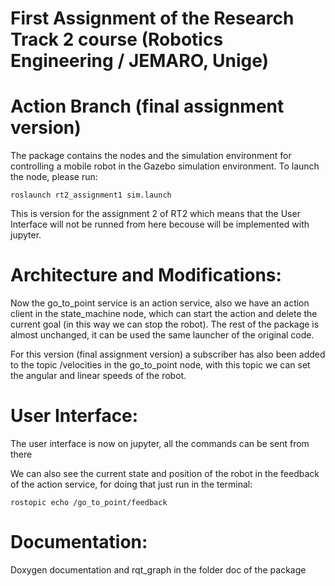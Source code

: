 # First Assignment of the Research Track 2 course (Robotics Engineering / JEMARO, Unige)
# Action Branch (final assignment version)

The package contains the nodes and the simulation environment for controlling a mobile robot in the Gazebo simulation environment.
To launch the node, please run:
```
roslaunch rt2_assignment1 sim.launch
```
This is version for the assignment 2 of RT2 which means that the User Interface will not be runned from here becouse will be implemented with jupyter.

# Architecture and Modifications:
Now the go_to_point service is an action service, also we have an action client in the 
state_machine node, which can start the action and delete the current goal (in this way we can stop the robot).
The rest of the package is almost unchanged, it can be used the same launcher of the original code.

For this version (final assignment version) a subscriber has also been added to the topic /velocities in the go_to_point node,
with this topic we can set the angular and linear speeds of the robot.

# User Interface:
The user interface is now on jupyter, all the commands can be sent from there

We can also see the current state and position of the robot in the feedback of the action service, for doing that just run in the terminal:
```
rostopic echo /go_to_point/feedback
```
# Documentation:
Doxygen documentation and rqt_graph in the folder doc of the package
